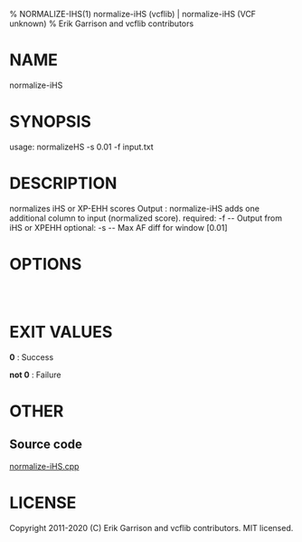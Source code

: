 % NORMALIZE-IHS(1) normalize-iHS (vcflib) | normalize-iHS (VCF unknown)
% Erik Garrison and vcflib contributors

# NAME

normalize-iHS

# SYNOPSIS

usage: normalizeHS -s 0.01 -f input.txt 

# DESCRIPTION

 normalizes iHS or XP-EHH scores Output : normalize-iHS adds one additional column to input (normalized score). required: -f -- Output from iHS or XPEHH optional: -s -- Max AF diff for window [0.01]

# OPTIONS

```



```

# EXIT VALUES

**0**
: Success

**not 0**
: Failure

# OTHER

## Source code

[normalize-iHS.cpp](https://github.com/vcflib/vcflib/blob/master/src/normalize-iHS.cpp)

# LICENSE

Copyright 2011-2020 (C) Erik Garrison and vcflib contributors. MIT licensed.

<!--
  Created with ./scripts/bin2md.rb scripts/bin2md-template.erb
-->
